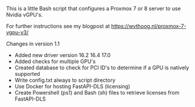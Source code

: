 This is a little Bash script that configures a Proxmox 7 or 8 server to use Nvidia vGPU's. 

For further instructions see my blogpost at https://wvthoog.nl/proxmox-7-vgpu-v3/

Changes in version 1.1
- Added new driver version
    16.2
    16.4
    17.0
- Added checks for multiple GPU's
- Created database to check for PCI ID's to determine if a GPU is natively supported
- Write config.txt always to script directory
- Use Docker for hosting FastAPI-DLS (licensing)
- Create Powershell (ps1) and Bash (sh) files to retrieve licenses from FastAPI-DLS